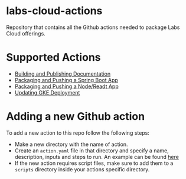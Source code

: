 # labs-cloud-actions

Repository that contains all the Github actions needed to package Labs Cloud offerings.

# Supported Actions

- [Building and Publishing Documentation](publish-documentation/README.md)
- [Packaging and Pushing a Spring Boot App](build-and-push-spring-boot-application/README.md)
- [Packaging and Pushing a Node/Readt App](build-and-push-node-application/README.md)
- [Updating GKE Deployment](update-gke-deployment/README.md)
 
# Adding a new Github action

To add a new action to this repo follow the following steps:

- Make a new directory with the name of action.
- Create an `action.yaml` file in that directory and specify a name, description, inputs and steps to run. An example can be found [here](publish-documentation/action.yaml)
- If the new action requires script files, make sure to add them to a `scripts` directory inside your actions specific directory.


